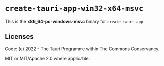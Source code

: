 # `create-tauri-app-win32-x64-msvc`

This is the **x86_64-pc-windows-msvc** binary for `create-tauri-app`

## Licenses

Code: (c) 2022 - The Tauri Programme within The Commons Conservancy.

MIT or MIT/Apache 2.0 where applicable.
